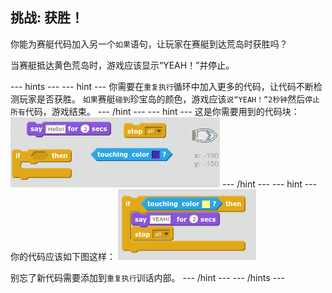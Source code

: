## 挑战: 获胜！

你能为赛艇代码加入另一个`如果`语句，让玩家在赛艇到达荒岛时获胜吗？

当赛艇抵达黄色荒岛时，游戏应该显示“YEAH！”并停止。

\--- hints \--- \--- hint \--- 你需要在`重复执行`循环中加入更多的代码，让代码不断检测玩家是否获胜。 `如果`赛艇`碰到`珍宝岛的颜色，游戏应该`说“YEAH！”2秒钟`然后`停止所有`代码，游戏结束。 \--- /hint \--- \--- hint \--- 这是你需要用到的代码块： ![screenshot](images/boat-win-blocks.png) \--- /hint \--- \--- hint \--- 你的代码应该如下图这样： ![截屏](images/boat-win-code.png)

别忘了新代码需要添加到`重复执行`训话内部。 \--- /hint \--- \--- /hints \---